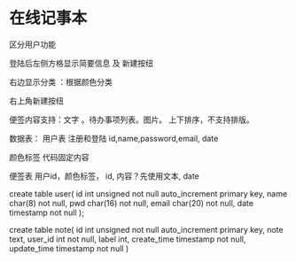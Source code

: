 在线记事本
========

区分用户功能

登陆后左侧方格显示简要信息 及 新建按纽

右边显示分类 ：根据颜色分类

右上角新建按纽

便签内容支持：文字 。待办事项列表。图片。 上下排序，不支持排版。



数据表：
用户表
  注册和登陆
    id,name,password,email, date

颜色标签
  代码固定内容

便签表
  用户id，颜色标签，
  id,  内容？先使用文本, date 


create table user(
id int unsigned not null auto_increment primary key,
name char(8) not null,
pwd char(16) not null,
email char(20) not null,
date timestamp not null
);


create table note(
id int unsigned not null auto_increment primary key,
note text,
user_id int not null,
label int,
create_time timestamp not null,
update_time timestamp not null
)
    
  
 
